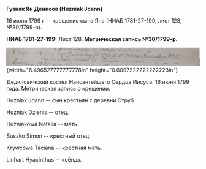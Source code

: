 **Гузняк Ян Денисов (Huzniak Joann)**

16 июня 1799 г -- крещение сына Яна (НИАБ 1781-27-199, лист 128,
№30/1799-р).

**НИАБ 1781-27-199:** Лист 128. **Метрическая запись №30/1799-р.**

![](./media/53daf673f8426a6986a1170e0c86a9a76458567f.png){width="6.496527777777778in"
height="0.6097222222222223in"}

Дедиловичский костел Наисвятейшего Сердца Иисуса. 16 июня 1799 года.
Метрическая запись о крещении.

Huzniak Joann -- сын крестьян с деревни Отруб.

Huzniak Dzienis -- отец.

Huzniakowa Natalia -- мать.

Suszko Simon -- крестный отец.

Krywcowa Taciana -- крестная мать.

Linhart Hyacinthus -- ксёндз.
